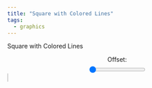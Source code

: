 ```yaml
---
title: "Square with Colored Lines"
tags:
  - graphics
---
```


Square with Colored Lines

<style>
        canvas {
            background-color: white;
            border: 1px solid #ccc;
            margin-top: 20px;
        }
        .slider-container {
            display: flex;
            flex-direction: column;
            align-items: center;
        }
        label {
            margin-bottom: 5px;
        }
</style>
<div class="slider-container">
        <label for="offsetRange">Offset:</label>
        <input type="range" id="offsetRange" min="0" max="59" value="0">
</div>
<canvas id="canvas" width="600" height="600"></canvas>
<script>
        const canvas = document.getElementById('canvas');
        const ctx = canvas.getContext('2d');
        const offsetRange = document.getElementById('offsetRange');

        // Square vertices
        const vertexA = { x: 100, y: 100 };
        const vertexB = { x: 500, y: 100 };
        const vertexC = { x: 500, y: 500 };
        const vertexD = { x: 100, y: 500 };

        // Function to draw the square
        function drawSquare() {
            ctx.beginPath();
            ctx.moveTo(vertexA.x, vertexA.y);
            ctx.lineTo(vertexB.x, vertexB.y);
            ctx.lineTo(vertexC.x, vertexC.y);
            ctx.lineTo(vertexD.x, vertexD.y);
            ctx.closePath();
            ctx.stroke();
        }

        // Function to divide a line into equal parts
        function divideLine(start, end, parts) {
            const points = [];
            for (let i = 0; i <= parts; i++) {
                const x = start.x + (end.x - start.x) * (i / parts);
                const y = start.y + (end.y - start.y) * (i / parts);
                points.push({ x, y });
            }
            return points;
        }

        // Divide each side into 60 equal parts
        const pointsAB = divideLine(vertexA, vertexB, 60);
        const pointsAD = divideLine(vertexA, vertexD, 60);
        const pointsBA = divideLine(vertexB, vertexA, 60);
        const pointsBC = divideLine(vertexB, vertexC, 60);
        const pointsCB = divideLine(vertexC, vertexB, 60);
        const pointsCD = divideLine(vertexC, vertexD, 60);
        const pointsDA = divideLine(vertexD, vertexA, 60);
        const pointsDC = divideLine(vertexD, vertexC, 60);

        // Function to draw connecting lines with color gradient
        function drawConnectingLines(points1, points2, hueOffset, offset) {
            for (let i = 0; i < 60; i++) {
                const point1 = points1[(60 - i - 1 + offset) % 60];
                const point2 = points2[i];
                const hue = (i * 6 + hueOffset) % 360;
                ctx.strokeStyle = `hsl(${hue}, 100%, 50%)`;
                ctx.beginPath();
                ctx.moveTo(point1.x, point1.y);
                ctx.lineTo(point2.x, point2.y);
                ctx.stroke();
            }
        }

        // Function to draw everything with the current offset
        function drawWithOffset(offset) {
            ctx.clearRect(0, 0, canvas.width, canvas.height);
            drawSquare();
            drawConnectingLines(pointsAB, pointsAD, 0, offset);    // Side AB to DA
            drawConnectingLines(pointsBA, pointsBC, 90, offset);   // Side AB to BC
            drawConnectingLines(pointsCB, pointsCD, 180, offset);  // Side BC to CD
            drawConnectingLines(pointsDA, pointsDC, 270, offset);  // Side CD to DA
        }

        // Initial draw with default offset
        drawWithOffset(0);

        // Event listener to update the drawing when the slider changes
        offsetRange.addEventListener('input', () => {
            const offset = parseInt(offsetRange.value);
            drawWithOffset(offset);
        });
</script>
